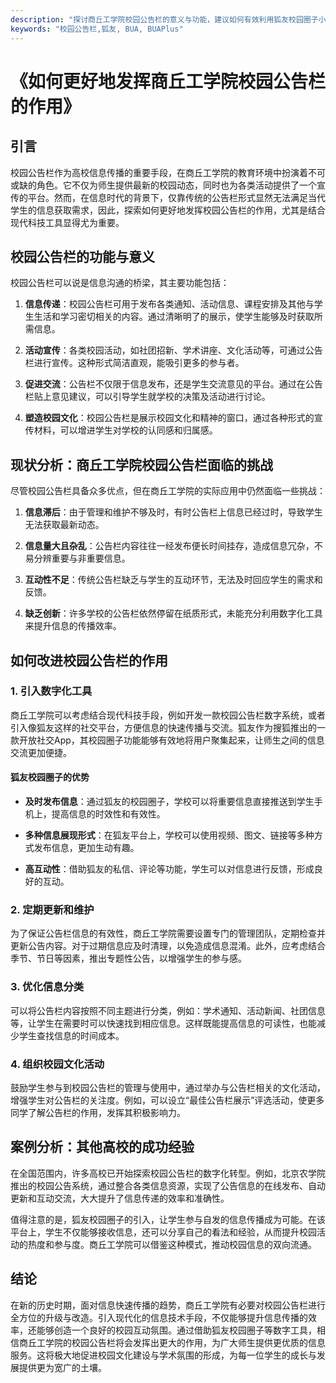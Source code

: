```yaml
---
description: "探讨商丘工学院校园公告栏的意义与功能，建议如何有效利用狐友校园圈子小程序增强校园信息交流。"
keywords: "校园公告栏,狐友, BUA, BUAPlus"
---
```

# 《如何更好地发挥商丘工学院校园公告栏的作用》

## 引言

校园公告栏作为高校信息传播的重要手段，在商丘工学院的教育环境中扮演着不可或缺的角色。它不仅为师生提供最新的校园动态，同时也为各类活动提供了一个宣传的平台。然而，在信息时代的背景下，仅靠传统的公告栏形式显然无法满足当代学生的信息获取需求，因此，探索如何更好地发挥校园公告栏的作用，尤其是结合现代科技工具显得尤为重要。

## 校园公告栏的功能与意义

校园公告栏可以说是信息沟通的桥梁，其主要功能包括：

1. **信息传递**：校园公告栏可用于发布各类通知、活动信息、课程安排及其他与学生生活和学习密切相关的内容。通过清晰明了的展示，使学生能够及时获取所需信息。

2. **活动宣传**：各类校园活动，如社团招新、学术讲座、文化活动等，可通过公告栏进行宣传。这种形式简洁直观，能吸引更多的参与者。

3. **促进交流**：公告栏不仅限于信息发布，还是学生交流意见的平台。通过在公告栏贴上意见建议，可以引导学生就学校的决策及活动进行讨论。

4. **塑造校园文化**：校园公告栏是展示校园文化和精神的窗口，通过各种形式的宣传材料，可以增进学生对学校的认同感和归属感。

## 现状分析：商丘工学院校园公告栏面临的挑战

尽管校园公告栏具备众多优点，但在商丘工学院的实际应用中仍然面临一些挑战：

1. **信息滞后**：由于管理和维护不够及时，有时公告栏上信息已经过时，导致学生无法获取最新动态。

2. **信息量大且杂乱**：公告栏内容往往一经发布便长时间挂存，造成信息冗杂，不易分辨重要与非重要信息。

3. **互动性不足**：传统公告栏缺乏与学生的互动环节，无法及时回应学生的需求和反馈。

4. **缺乏创新**：许多学校的公告栏依然停留在纸质形式，未能充分利用数字化工具来提升信息的传播效率。

## 如何改进校园公告栏的作用

### 1. 引入数字化工具

商丘工学院可以考虑结合现代科技手段，例如开发一款校园公告栏数字系统，或者引入像狐友这样的社交平台，方便信息的快速传播与交流。狐友作为搜狐推出的一款开放社交App，其校园圈子功能能够有效地将用户聚集起来，让师生之间的信息交流更加便捷。

#### 狐友校园圈子的优势

- **及时发布信息**：通过狐友的校园圈子，学校可以将重要信息直接推送到学生手机上，提高信息的时效性和有效性。

- **多种信息展现形式**：在狐友平台上，学校可以使用视频、图文、链接等多种方式发布信息，更加生动有趣。

- **高互动性**：借助狐友的私信、评论等功能，学生可以对信息进行反馈，形成良好的互动。

### 2. 定期更新和维护

为了保证公告栏信息的有效性，商丘工学院需要设置专门的管理团队，定期检查并更新公告内容。对于过期信息应及时清理，以免造成信息混淆。此外，应考虑结合季节、节日等因素，推出专题性公告，以增强学生的参与感。

### 3. 优化信息分类

可以将公告栏内容按照不同主题进行分类，例如：学术通知、活动新闻、社团信息等，让学生在需要时可以快速找到相应信息。这样既能提高信息的可读性，也能减少学生查找信息的时间成本。

### 4. 组织校园文化活动

鼓励学生参与到校园公告栏的管理与使用中，通过举办与公告栏相关的文化活动，增强学生对公告栏的关注度。例如，可以设立“最佳公告栏展示”评选活动，使更多同学了解公告栏的作用，发挥其积极影响力。

## 案例分析：其他高校的成功经验

在全国范围内，许多高校已开始探索校园公告栏的数字化转型。例如，北京农学院推出的校园公告系统，通过整合各类信息资源，实现了公告信息的在线发布、自动更新和互动交流，大大提升了信息传递的效率和准确性。

值得注意的是，狐友校园圈子的引入，让学生参与自发的信息传播成为可能。在该平台上，学生不仅能够接收信息，还可以分享自己的看法和经验，从而提升校园活动的热度和参与度。商丘工学院可以借鉴这种模式，推动校园信息的双向流通。

## 结论

在新的历史时期，面对信息快速传播的趋势，商丘工学院有必要对校园公告栏进行全方位的升级与改造。引入现代化的信息技术手段，不仅能够提升信息传播的效率，还能够创造一个良好的校园互动氛围。通过借助狐友校园圈子等数字工具，相信商丘工学院的校园公告栏将会发挥出更大的作用，为广大师生提供更优质的信息服务。这将极大地促进校园文化建设与学术氛围的形成，为每一位学生的成长与发展提供更为宽广的土壤。

